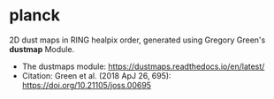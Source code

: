 # planck #

2D dust maps in RING healpix order, generated using Gregory Green's **dustmap** Module.

* The dustmaps module: https://dustmaps.readthedocs.io/en/latest/ 
* Citation: Green et al. (2018 ApJ 26, 695): https://doi.org/10.21105/joss.00695
 


